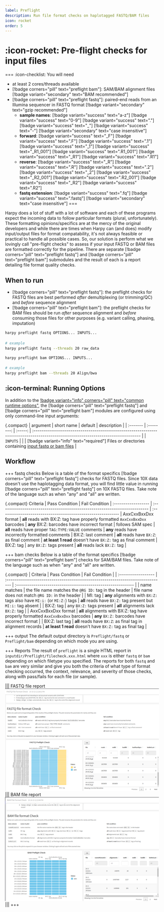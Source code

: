 ```yaml
---
label: Preflight
description: Run file format checks on haplotagged FASTQ/BAM files
icon: rocket
order: 5
---
```


# :icon-rocket: Pre-flight checks for input files

===  :icon-checklist: You will need
- at least 2 cores/threads available
- [!badge corners="pill" text="preflight bam"]: SAM/BAM alignment files [!badge variant="secondary" text="BAM recommended"]
- [!badge corners="pill" text="preflight fastq"]: paired-end reads from an Illumina sequencer in FASTQ format [!badge variant="secondary" text="gzip recommended"]
    - **sample names**: [!badge variant="success" text="a-z"] [!badge variant="success" text="0-9"] [!badge variant="success" text="."] [!badge variant="success" text="_"] [!badge variant="success" text="-"] [!badge variant="secondary" text="case insensitive"]
    - **forward**: [!badge variant="success" text="_F"] [!badge variant="success" text=".F"] [!badge variant="success" text=".1"] [!badge variant="success" text="_1"] [!badge variant="success" text="_R1_001"] [!badge variant="success" text=".R1_001"] [!badge variant="success" text="_R1"] [!badge variant="success" text=".R1"] 
    - **reverse**: [!badge variant="success" text="_R"] [!badge variant="success" text=".R"] [!badge variant="success" text=".2"] [!badge variant="success" text="_2"] [!badge variant="success" text="_R2_001"] [!badge variant="success" text=".R2_001"] [!badge variant="success" text="_R2"] [!badge variant="success" text=".R2"] 
    - **fastq extension**: [!badge variant="success" text=".fq"] [!badge variant="success" text=".fastq"] [!badge variant="secondary" text="case insensitive"]
===

Harpy does a lot of stuff with a lot of software and each of these programs expect the incoming data to follow particular formats (plural, unfortunately).
These formatting opinions/specifics are at the mercy of the original developers and while there are times when Harpy can (and does)
modify input/output files for format compatability, it's not always feasible or practical to handle all possible cases. So, our
solution is perform what we lovingly call "pre-flight checks" to assess if your input FASTQ or BAM files are formatted correctly
for the pipeline. There are separate [!badge corners="pill" text="preflight fastq"] and [!badge corners="pill" text="preflight bam"] submodules and the result of each is a report detailing file format quality checks. 

## When to run
- [!badge corners="pill" text="preflight fastq"]: the preflight checks for FASTQ files are best performed _after_ demultiplexing (or trimming/QC) and _before_ sequence alignment
- [!badge corners="pill" text="preflight bam"]: the preflight checks for BAM files should be run _after_ sequence alignment and _before_ consuming those files for other purposes
(e.g. variant calling, phasing, imputation)


```bash fastq usage and example
harpy preflight fastq OPTIONS... INPUTS...

# example 
harpy preflight fastq --threads 20 raw_data
```

```bash bam usage and example
harpy preflight bam OPTIONS... INPUTS...

# example
harpy preflight bam --threads 20 Align/bwa
```

## :icon-terminal: Running Options
In addition to the [!badge variant="info" corners="pill" text="common runtime options"](/commonoptions.md), the [!badge corners="pill" text="preflight fastq"] and [!badge corners="pill" text="preflight bam"] modules are configured using only command-line input arguments:

{.compact}
| argument | short name | default | description                                                                                                                           |
| :------- | :--------: | :-----: | :------------------------------------------------------------------------------------------------------------------------------------ |
| `INPUTS` |            |         | [!badge variant="info" text="required"] Files or directories containing [input fastq or bam files](/commonoptions.md#input-arguments) |

## Workflow

+++ fastq checks
Below is a table of the format specifics [!badge corners="pill" text="preflight fastq"] checks for FASTQ files. Since 10X data doesn't use
the haplotagging data format, you will find little value in running [!badge corners="pill" text="preflight fastq"] on 10X FASTQ files. Take note
of the language such as when "any" and "all" are written.

{.compact}
 Criteria            | Pass Condition                                                               | Fail Condition                                                |
 :------------------ | :--------------------------------------------------------------------------- | :------------------------------------------------------------ |
 AxxCxxBxxDxx format | **all** reads with BX:Z: tag have properly formatted `AxxCxxBxxDxx` barcodes | **any** BX:Z: barcodes have incorrect format                  |
 follows SAM spec    | **all** reads have proper `TAG:TYPE:VALUE` comments                          | **any** reads have incorrectly formatted comments             |
 BX:Z: last comment  | **all** reads have `BX:Z`: as final comment                                  | **at least 1 read** doesn't have `BX:Z:` tag as final comment |
 BX:Z: tag           | any `BX:Z:` tags present                                                     | **all** reads lack `BX:Z:` tag                                |

+++ bam checks
Below is a table of the format specifics [!badge corners="pill" text="preflight bam"] checks for SAM/BAM files. Take note
of the language such as when "any" and "all" are written.

{.compact}
| Criteria            | Pass Condition                                                                    | Fail Condition                                                |
| :------------------ | :-------------------------------------------------------------------------------- | :------------------------------------------------------------ |
| name matches        | the file name matches the `@RG ID:` tag in the header                             | file name does not match `@RG ID:` in the header              |
| MI: tag             | **any** alignments with `BX:Z:` tags also have `MI:i:` (or `MI:Z:`) tags          | **all** reads have `BX:Z:` tag present but `MI:i:` tag absent |
| BX:Z: tag           | any `BX:Z:` tags present                                                          | **all** alignments lack `BX:Z:` tag                           |
| AxxCxxBxxDxx format | **all** alignments with BX:Z: tag have properly formatted `AxxCxxBxxDxx` barcodes | **any** `BX:Z:` barcodes have incorrect format                |
| BX:Z: last tag      | **all** reads have `BX:Z`: as final tag in alignment records                      | **at least 1 read** doesn't have `BX:Z:` tag as final tag     |

+++ output
The default output directory is `Preflight/fastq` or `Preflight/bam` depending on which mode you are using.

+++ Reports
The result of `preflight` is a single HTML report in `inputdir/Preflight/filecheck.xxx.html` where `xxx` is either `fastq` or `bam`
depending on which filetype you specified. The reports for both `fastq` and `bam` are very similar and give you both the
criteria of what type of format checking occurred, the context, relevance, and severity of those checks, along with pass/fails for each
file (or sample).

||| FASTQ file report
![Preflight/filecheck.fastq.html](/static/report_preflightfastq.png)
||| BAM file report
![Preflight/filecheck.bam.html](/static/report_preflightbam.png)
|||
+++
